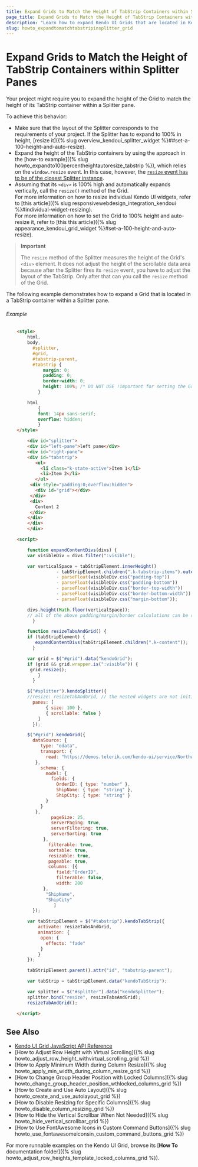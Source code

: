 ```yaml
---
title: Expand Grids to Match the Height of TabStrip Containers within Splitter Panes
page_title: Expand Grids to Match the Height of TabStrip Containers within Splitter Panes | Kendo UI Grid
description: "Learn how to expand Kendo UI Grids that are located in Kendo UI TabStrip containers within a Kendo UI Splitter pane."
slug: howto_expandtomatchtabstripinsplitter_grid
---
```


# Expand Grids to Match the Height of TabStrip Containers within Splitter Panes

Your project might require you to expand the height of the Grid to match the height of its TabStrip container within a Splitter pane.

To achieve this behavior:
* Make sure that the layout of the Splitter corresponds to the requirements of your project. If the Splitter has to expand to 100% in height, [resize it]({% slug overview_kendoui_splitter_widget %}##set-a-100-height-and-auto-resize).
* Expand the height of the TabStrip containers by using the approach in the [how-to example]({% slug howto_expandto100percentheightautoresize_tabstrip %}), which relies on the `window.resize` event. In this case, however, the [`resize` event has to be of the closest Splitter instance](http://docs.telerik.com/kendo-ui/api/javascript/ui/splitter/events/resize).
* Assuming that its `<div>` is 100% high and automatically expands vertically, call the `resize()` method of the Grid.   
For more information on how to resize individual Kendo UI widgets, refer to [this article]({% slug responsivewebdesign_integration_kendoui %}#individual-widget-resizing).   
For more information on how to set the Grid to 100% height and auto-resize it, refer to [this this article]({% slug appearance_kendoui_grid_widget %}#set-a-100-height-and-auto-resize).

> **Important**
>
> The `resize` method of the Splitter measures the height of the Grid's `<div>` element. It does not adjust the height of the scrollable data area because after the Splitter fires its `resize` event, you have to adjust the layout of the TabStrip. Only after that can you call the `resize` method of the Grid.

The following example demonstrates how to expand a Grid that is located in a TabStrip container within a Splitter pane.

###### Example

```html
    <style>
        html,
        body,
          #splitter,
          #grid,
          #tabstrip-parent,
          #tabstrip {
              margin: 0;
              padding: 0;
              border-width: 0;
              height: 100%; /* DO NOT USE !important for setting the Grid height! */
            }

        html
            {
            font: 14px sans-serif;
            overflow: hidden;
            }
    </style>

        <div id="splitter">
        <div id="left-pane">left pane</div>
        <div id="right-pane">
        <div id="tabstrip">
           <ul>
             <li class="k-state-active">Item 1</li>
             <li>Item 2</li>
           </ul>
         <div style="padding:0;overflow:hidden">
           <div id="grid"></div>
         </div>
         <div>
           Content 2
         </div>
        </div>
        </div>
        </div>

    <script>

        function expandContentDivs(divs) {
        var visibleDiv = divs.filter(":visible");

        var verticalSpace = tabStripElement.innerHeight()
                   - tabStripElement.children(".k-tabstrip-items").outerHeight()
                   - parseFloat(visibleDiv.css("padding-top"))
                   - parseFloat(visibleDiv.css("padding-bottom"))
                   - parseFloat(visibleDiv.css("border-top-width"))
                   - parseFloat(visibleDiv.css("border-bottom-width"))
                   - parseFloat(visibleDiv.css("margin-bottom"));

        divs.height(Math.floor(verticalSpace));
        // all of the above padding/margin/border calculations can be replaced by a single hard-coded number for improved performance
          }

        function resizeTabsAndGrid() {
        if (tabStripElement) {
           expandContentDivs(tabStripElement.children(".k-content"));
          }

        var grid = $("#grid").data("kendoGrid");
        if (grid && grid.wrapper.is(":visible")) {
         grid.resize();
            }
          }

        $("#splitter").kendoSplitter({
        //resize: resizeTabAndGrid, // the nested widgets are not initialized yet, will attach the handler later
          panes: [
               { size: 100 },
               { scrollable: false }
            ]
          });

        $("#grid").kendoGrid({
          dataSource: {
             type: "odata",
             transport: {
               read: "https://demos.telerik.com/kendo-ui/service/Northwind.svc/Orders"
           },
             schema: {
               model: {
                 fields: {
                   OrderID: { type: "number" },
                   ShipName: { type: "string" },
                   ShipCity: { type: "string" }
               }
             }
           },
                 pageSize: 25,
                 serverPaging: true,
                 serverFiltering: true,
                 serverSorting: true
              },
                filterable: true,
                sortable: true,
                resizable: true,
                pageable: true,
                columns: [{
                   field:"OrderID",
                   filterable: false,
                   width: 200
              },
               "ShipName",
               "ShipCity"
                  ]
          });

        var tabStripElement = $("#tabstrip").kendoTabStrip({
            activate: resizeTabsAndGrid,
            animation: {
             open: {
               effects: "fade"
             }
            }
        });

        tabStripElement.parent().attr("id", "tabstrip-parent");

        var tabStrip = tabStripElement.data("kendoTabStrip");

        var splitter = $("#splitter").data("kendoSplitter");
        splitter.bind("resize", resizeTabsAndGrid);
        resizeTabAndGrid();

    </script>
```

## See Also

* [Kendo UI Grid JavaScript API Reference](/api/javascript/ui/grid)
* [How to Adjust Row Height with Virtual Scrolling]({% slug howto_adjust_row_height_withvirtual_scrolling_grid %})
* [How to Apply Minimum Width during Column Resize]({% slug howto_apply_min_width_during_column_resize_grid %})
* [How to Change Group Header Position with Locked Columns]({% slug howto_change_group_header_position_wthlocked_columns_grid %})
* [How to Create and Use Auto Layout]({% slug howto_create_and_use_autolayout_grid %})
* [How to Disable Resizing for Specific Columns]({% slug howto_disable_column_resizing_grid %})
* [How to Hide the Vertical Scrollbar When Not Needed]({% slug howto_hide_vertical_scrollbar_grid %})
* [How to Use FontAwesome Icons in Custom Command Buttons]({% slug howto_use_fontawesomeiconsin_custom_command_buttons_grid %})

For more runnable examples on the Kendo UI Grid, browse its [**How To** documentation folder]({% slug howto_adjust_row_heights_template_locked_columns_grid %}).

